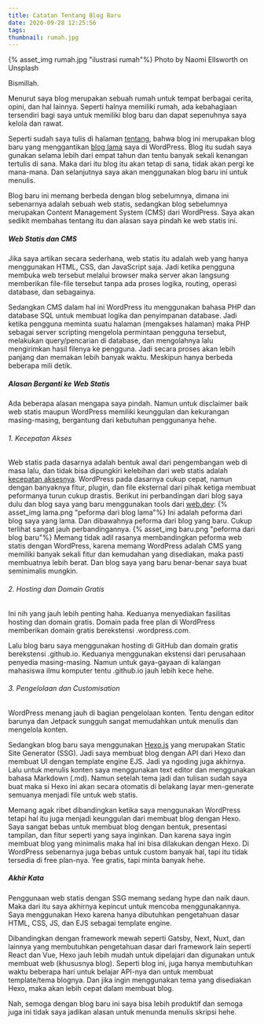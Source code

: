 ```yaml
---
title: Catatan Tentang Blog Baru
date: 2020-09-28 12:25:56
tags:
thumbnail: rumah.jpg
---
```


{% asset_img rumah.jpg "ilustrasi rumah"%}
Photo by Naomi Ellsworth on Unsplash

Bismillah.

Menurut saya blog merupakan sebuah rumah untuk tempat berbagai cerita, opini, dan hal lainnya. Seperti halnya memiliki rumah, ada kebahagiaan tersendiri bagi saya untuk memiliki blog baru dan dapat sepenuhnya saya kelola dan rawat.

Seperti sudah saya tulis di halaman [tentang](https://adisaktijrs.github.io/tentang/), bahwa blog ini merupakan blog baru yang menggantikan [blog lama](adisaktijrs.wordpress.com) saya di WordPress. Blog itu sudah saya gunakan selama lebih dari empat tahun dan tentu banyak sekali kenangan tertulis di sana. Maka dari itu blog itu akan tetap di sana, tidak akan pergi ke mana-mana. Dan selanjutnya saya akan menggunakan blog baru ini untuk menulis.

Blog baru ini memang berbeda dengan blog sebelumnya, dimana ini sebenarnya adalah sebuah web statis, sedangkan blog sebelumnya merupakan Content Management System (CMS) dari WordPress. Saya akan sedikit membahas tentang itu dan alasan saya pindah ke web statis ini.

##### Web Statis dan CMS

Jika saya artikan secara sederhana, web statis itu adalah web yang hanya menggunakan HTML, CSS, dan JavaScript saja. Jadi ketika pengguna membuka web tersebut melalui browser maka server akan langsung memberikan file-file tersebut tanpa ada proses logika, routing, operasi database, dan sebagainya.

Sedangkan CMS dalam hal ini WordPress itu menggunakan bahasa PHP dan database SQL untuk membuat logika dan penyimpanan database. Jadi ketika pengguna meminta suatu halaman (mengakses halaman) maka PHP sebagai server scripting mengelola permintaan pengguna tersebut, melakukan query/pencarian di database, dan mengolahnya lalu mengirimkan hasil filenya ke pengguna. Jadi secara proses akan lebih panjang dan memakan lebih banyak waktu. Meskipun hanya berbeda beberapa mili detik.

##### Alasan Berganti ke Web Statis

Ada beberapa alasan mengapa saya pindah. Namun untuk disclaimer baik web statis maupun WordPress memiliki keunggulan dan kekurangan masing-masing, bergantung dari kebutuhan penggunanya hehe.

###### 1. Kecepatan Akses

Web statis pada dasarnya adalah bentuk awal dari pengembangan web di masa lalu, dan tidak bisa dipungkiri kelebihan dari web statis adalah [kecepatan aksesnya](https://scotch.io/bar-talk/5-reasons-static-sites-rock). WordPress pada dasarnya cukup cepat, namun dengan banyaknya fitur, plugin, dan file eksternal dari pihak ketiga membuat peformanya turun cukup drastis. Berikut ini perbandingan dari blog saya dulu dan blog saya yang baru menggunakan tools dari [web.dev](https://web.dev/):
{% asset_img lama.png "peforma dari blog lama"%}
Ini adalah peforma dari blog saya yang lama. Dan dibawahnya peforma dari blog yang baru. Cukup terlihat sangat jauh perbandingannya.
{% asset_img baru.png "peforma dari blog baru"%}
Memang tidak adil rasanya membandingkan peforma web statis dengan WordPress, karena memang WordPress adalah CMS yang memiliki banyak sekali fitur dan kemudahan yang disediakan, maka pasti membuatnya lebih berat. Dan blog saya yang baru benar-benar saya buat seminimalis mungkin.

###### 2. Hosting dan Domain Gratis
Ini nih yang jauh lebih penting haha. Keduanya menyediakan fasilitas hosting dan domain gratis. Domain pada free plan di WordPress memberikan domain gratis berekstensi .wordpress.com.

Lalu blog baru saya menggunakan hosting di GitHub dan domain gratis berekstensi .github.io. Keduanya menggunakan ekstensi dari perusahaan penyedia masing-masing. Namun untuk gaya-gayaan di kalangan mahasiswa ilmu komputer tentu .github.io jauh lebih kece hehe.

###### 3. Pengelolaan dan Customisation
WordPress menang jauh di bagian pengelolaan konten. Tentu dengan editor barunya dan Jetpack sungguh sangat memudahkan untuk menulis dan mengelola konten.

Sedangkan blog baru saya menggunakan [Hexo.js](https://hexo.io/) yang merupakan Static Site Generator (SSG). Jadi saya membuat blog dengan API dari Hexo dan membuat UI dengan template engine EJS. Jadi ya ngoding juga akhirnya. Lalu untuk menulis konten saya menggunakan text editor dan menggunakan bahasa Markdown (.md). Namun setelah tema jadi dan tulisan sudah saya buat maka si Hexo ini akan secara otomatis di belakang layar men-generate semuanya menjadi file untuk web statis.

Memang agak ribet dibandingkan ketika saya menggunakan WordPress tetapi hal itu juga menjadi keunggulan dari membuat blog dengan Hexo. Saya sangat bebas untuk membuat blog dengan bentuk, presentasi tampilan, dan fitur seperti yang saya inginkan. Dan karena saya ingin membuat blog yang minimalis maka hal ini bisa dilakukan dengan Hexo. Di WordPress sebenarnya juga bebas untuk custom banyak hal, tapi itu tidak tersedia di free plan-nya. Yee gratis, tapi minta banyak hehe.

##### Akhir Kata
Penggunaan web statis dengan SSG memang sedang hype dan naik daun. Maka dari itu saya akhirnya kepincut untuk mencoba menggunakannya. Saya menggunakan Hexo karena hanya dibutuhkan pengetahuan dasar HTML, CSS, JS, dan EJS sebagai template engine.

Dibandingkan dengan framework mewah seperti Gatsby, Next, Nuxt, dan lainnya yang membutuhkan pengetahuan dasar dari framework lain seperti React dan Vue, Hexo jauh lebih mudah untuk dipelajari dan digunakan untuk membuat web (khususnya blog). Seperti blog ini, juga hanya membutuhkan waktu beberapa hari untuk belajar API-nya dan untuk membuat template/tema blognya. Dan jika ingin menggunakan tema yang disediakan Hexo, maka akan lebih cepat dalam membuat blog.

Nah, semoga dengan blog baru ini saya bisa lebih produktif dan semoga juga ini tidak saya jadikan alasan untuk menunda menulis skripsi hehe.

